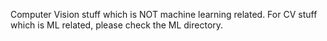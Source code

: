 Computer Vision stuff which is NOT machine learning related. For CV stuff
which is ML related, please check the ML directory.
